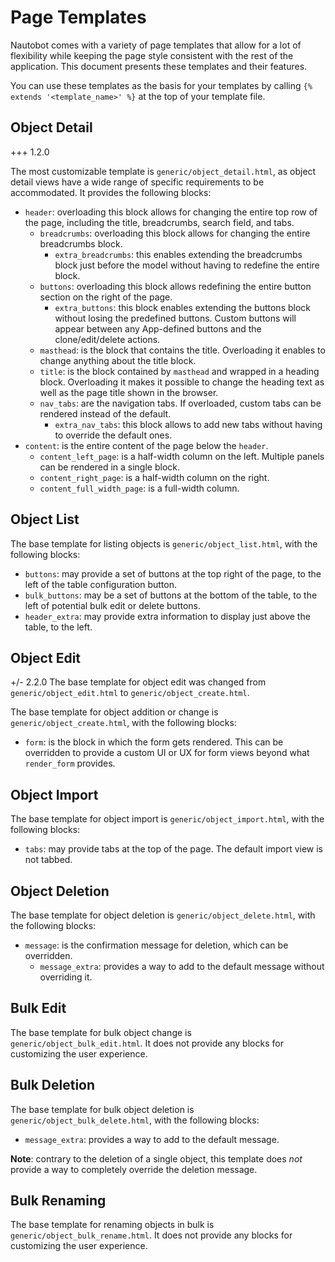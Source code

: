 # Page Templates

Nautobot comes with a variety of page templates that allow for a lot of flexibility
while keeping the page style consistent with the rest of the application.
This document presents these templates and their features.

You can use these templates as the basis for your templates by calling `{% extends '<template_name>' %}`
at the top of your template file.

## Object Detail

+++ 1.2.0

The most customizable template is `generic/object_detail.html`, as object detail views have a wide range of specific requirements to be accommodated. It provides the following blocks:

* `header`: overloading this block allows for changing the entire top row of
  the page, including the title, breadcrumbs, search field, and tabs.
    * `breadcrumbs`: overloading this block allows for changing the entire
      breadcrumbs block.
        * `extra_breadcrumbs`: this enables extending the breadcrumbs block
          just before the model without having to redefine the entire block.
    * `buttons`: overloading this block allows redefining the entire button
      section on the right of the page.
        * `extra_buttons`: this block enables extending the buttons block
          without losing the predefined buttons. Custom buttons will appear
          between any App-defined buttons and the clone/edit/delete actions.
    * `masthead`: is the block that contains the title. Overloading it enables
      to change anything about the title block.
    * `title`: is the block contained by `masthead` and wrapped in a heading
      block. Overloading it makes it possible to change the heading text as
      well as the page title shown in the browser.
    * `nav_tabs`: are the navigation tabs. If overloaded, custom tabs can be
      rendered instead of the default.
        * `extra_nav_tabs`: this block allows to add new tabs without having to
          override the default ones.
* `content`: is the entire content of the page below the `header`.
    * `content_left_page`: is a half-width column on the left. Multiple panels
      can be rendered in a single block.
    * `content_right_page`: is a half-width column on the right.
    * `content_full_width_page`: is a full-width column.

## Object List

The base template for listing objects is `generic/object_list.html`, with the following blocks:

* `buttons`: may provide a set of buttons at the top right of the page, to the
  left of the table configuration button.
* `bulk_buttons`: may be a set of buttons at the bottom of the table, to the
  left of potential bulk edit or delete buttons.
* `header_extra`: may provide extra information to display just above the table,
  to the left.

## Object Edit

+/- 2.2.0
    The base template for object edit was changed from `generic/object_edit.html` to `generic/object_create.html`.

The base template for object addition or change is `generic/object_create.html`,
with the following blocks:

* `form`: is the block in which the form gets rendered. This can be overridden
  to provide a custom UI or UX for form views beyond what `render_form`
  provides.

## Object Import

The base template for object import is `generic/object_import.html`, with the following blocks:

* `tabs`: may provide tabs at the top of the page. The default import view is
  not tabbed.

## Object Deletion

The base template for object deletion is `generic/object_delete.html`, with the following blocks:

* `message`: is the confirmation message for deletion, which can be overridden.
    * `message_extra`: provides a way to add to the default message without
      overriding it.

## Bulk Edit

The base template for bulk object change is `generic/object_bulk_edit.html`. It
does not provide any blocks for customizing the user experience.

## Bulk Deletion

The base template for bulk object deletion is `generic/object_bulk_delete.html`, with the following blocks:

* `message_extra`: provides a way to add to the default message.

**Note**: contrary to the deletion of a single object, this template does *not*
provide a way to completely override the deletion message.

## Bulk Renaming

The base template for renaming objects in bulk is `generic/object_bulk_rename.html`.
It does not provide any blocks for customizing the user experience.
